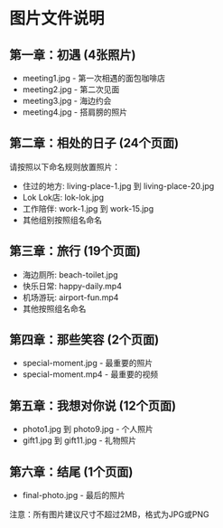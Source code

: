 # 图片文件说明

## 第一章：初遇 (4张照片)
- meeting1.jpg - 第一次相遇的面包咖啡店
- meeting2.jpg - 第二次见面
- meeting3.jpg - 海边约会
- meeting4.jpg - 搭肩膀的照片

## 第二章：相处的日子 (24个页面)
请按照以下命名规则放置照片：
- 住过的地方: living-place-1.jpg 到 living-place-20.jpg
- Lok Lok店: lok-lok.jpg
- 工作陪伴: work-1.jpg 到 work-15.jpg
- 其他组别按照组名命名

## 第三章：旅行 (19个页面)
- 海边厕所: beach-toilet.jpg
- 快乐日常: happy-daily.mp4
- 机场游玩: airport-fun.mp4
- 其他按照组名命名

## 第四章：那些笑容 (2个页面)
- special-moment.jpg - 最重要的照片
- special-moment.mp4 - 最重要的视频

## 第五章：我想对你说 (12个页面)
- photo1.jpg 到 photo9.jpg - 个人照片
- gift1.jpg 到 gift11.jpg - 礼物照片

## 第六章：结尾 (1个页面)
- final-photo.jpg - 最后的照片

注意：所有图片建议尺寸不超过2MB，格式为JPG或PNG
